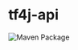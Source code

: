 # tf4j-api

![Maven Package](https://github.com/mashinarius/tf4j-api/workflows/Maven%20Package/badge.svg?event=release)
